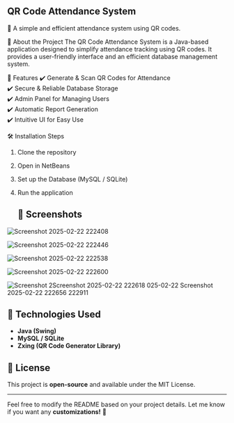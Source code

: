 ## QR Code Attendance System

📌 A simple and efficient attendance system using QR codes.

 📖 About the Project
The QR Code Attendance System is a Java-based application designed to simplify attendance tracking using QR codes. It provides a user-friendly interface and an efficient database management system.

 🚀 Features
✔️ Generate & Scan QR Codes for Attendance  
✔️ Secure & Reliable Database Storage  
✔️ Admin Panel for Managing Users  
✔️ Automatic Report Generation  
✔️ Intuitive UI for Easy Use  

 🛠️ Installation Steps
1. Clone the repository
2. Open in NetBeans 
3. Set up the Database (MySQL / SQLite)  
4. Run the application

   ## 📸 Screenshots  
![Screenshot 2025-02-22 222408](https://github.com/user-attachments/assets/6376ab68-8a66-48ab-bad1-10117fd1138f)

![Screenshot 2025-02-22 222446](https://github.com/user-attachments/assets/cf4fe83e-cb0b-4cf2-aa45-83e029b49aff)

![Screenshot 2025-02-22 222538](https://github.com/user-attachments/assets/e2f05340-6056-40d5-83ac-e06e5a50e63c)

![Screenshot 2025-02-22 222600](https://github.com/user-attachments/assets/f8983706-a594-4b24-ae20-0ddabfcc99d6)

![Screenshot 2![Screenshot 2025-02-22 222618](https://github.com/user-attachments/assets/e396ccd1-50e4-40e0-8cd6-f53dfe7da62a)
025-02-22 ![Screenshot 2025-02-22 222656](https://github.com/user-attachments/assets/5d4c7d96-565b-4ec6-ae51-ab9b27a44d16)
222911](https://github.com/user-attachments/assets/01c0048d-4c64-4896-839c-cc210aa8f3b5)

## 🔧 Technologies Used
- **Java (Swing)**
- **MySQL / SQLite**
- **Zxing (QR Code Generator Library)**

## 📜 License
This project is **open-source** and available under the MIT License.

---

Feel free to modify the README based on your project details. Let me know if you want any **customizations!** 🚀

